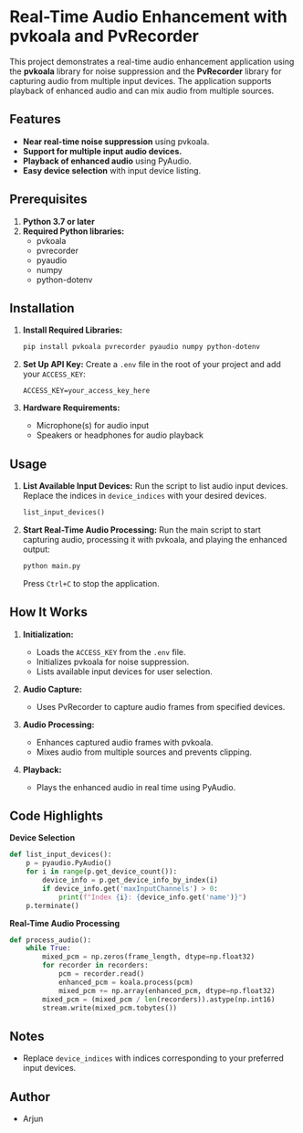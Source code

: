 # Real-Time Audio Enhancement with pvkoala and PvRecorder

This project demonstrates a real-time audio enhancement application using the **pvkoala** library for noise suppression and the **PvRecorder** library for capturing audio from multiple input devices. The application supports playback of enhanced audio and can mix audio from multiple sources.

## Features
- **Near real-time noise suppression** using pvkoala.
- **Support for multiple input audio devices.**
- **Playback of enhanced audio** using PyAudio.
- **Easy device selection** with input device listing.

## Prerequisites
1. **Python 3.7 or later**
2. **Required Python libraries:**
   - pvkoala
   - pvrecorder
   - pyaudio
   - numpy
   - python-dotenv

## Installation

1. **Install Required Libraries:**
   ```bash
   pip install pvkoala pvrecorder pyaudio numpy python-dotenv
   ```

2. **Set Up API Key:**
   Create a `.env` file in the root of your project and add your `ACCESS_KEY`:
   ```
   ACCESS_KEY=your_access_key_here
   ```

3. **Hardware Requirements:**
   - Microphone(s) for audio input
   - Speakers or headphones for audio playback

## Usage

1. **List Available Input Devices:**
   Run the script to list audio input devices. Replace the indices in `device_indices` with your desired devices.
   ```python
   list_input_devices()
   ```

2. **Start Real-Time Audio Processing:**
   Run the main script to start capturing audio, processing it with pvkoala, and playing the enhanced output:
   ```bash
   python main.py
   ```
   Press `Ctrl+C` to stop the application.

## How It Works

1. **Initialization:**
   - Loads the `ACCESS_KEY` from the `.env` file.
   - Initializes pvkoala for noise suppression.
   - Lists available input devices for user selection.

2. **Audio Capture:**
   - Uses PvRecorder to capture audio frames from specified devices.

3. **Audio Processing:**
   - Enhances captured audio frames with pvkoala.
   - Mixes audio from multiple sources and prevents clipping.

4. **Playback:**
   - Plays the enhanced audio in real time using PyAudio.

## Code Highlights

**Device Selection**
```python
def list_input_devices():
    p = pyaudio.PyAudio()
    for i in range(p.get_device_count()):
        device_info = p.get_device_info_by_index(i)
        if device_info.get('maxInputChannels') > 0:
            print(f"Index {i}: {device_info.get('name')}")
    p.terminate()
```

**Real-Time Audio Processing**
```python
def process_audio():
    while True:
        mixed_pcm = np.zeros(frame_length, dtype=np.float32)
        for recorder in recorders:
            pcm = recorder.read()
            enhanced_pcm = koala.process(pcm)
            mixed_pcm += np.array(enhanced_pcm, dtype=np.float32)
        mixed_pcm = (mixed_pcm / len(recorders)).astype(np.int16)
        stream.write(mixed_pcm.tobytes())
```

## Notes
- Replace `device_indices` with indices corresponding to your preferred input devices.

## Author
- Arjun
